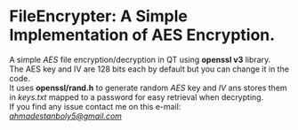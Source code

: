 # **FileEncrypter:** A Simple Implementation of AES Encryption.

A simple *AES* file encryption/decryption in QT using **openssl v3** library.<br/> 
The AES key and IV are 128 bits each by default but you can change it in the code.<br/>
It uses **openssl/rand.h** to generate random *AES* key and *IV* ans stores them in *keys.txt* mapped to a password for easy retrieval when decrypting.<br/> 
If you find any issue contact me on this e-mail: *ahmadestanboly5@gmail.com*<br/>
